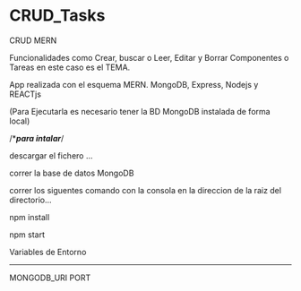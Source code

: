 # CRUD_Tasks
  CRUD MERN 
  
   Funcionalidades como Crear, buscar o Leer, Editar y Borrar Componentes o Tareas en este caso es el TEMA.
   
   App realizada con el esquema MERN. MongoDB, Express, Nodejs y REACTjs
   
   (Para Ejecutarla es necesario tener la BD MongoDB instalada de forma local)
   
   /************para intalar***********/
   
   descargar el fichero ...
   
   correr la base de datos MongoDB
   
   correr los siguentes comando con la consola en la direccion de la raiz del directorio...
   
   npm install
   
   npm start
   
   

Variables de Entorno
**********************
MONGODB_URI
PORT
